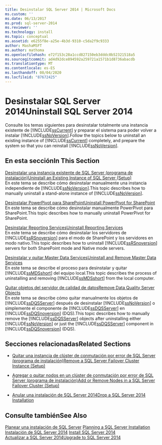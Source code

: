 ```yaml
---
title: Desinstalar SQL Server 2014 | Microsoft Docs
ms.custom: ''
ms.date: 06/13/2017
ms.prod: sql-server-2014
ms.reviewer: ''
ms.technology: install
ms.topic: conceptual
ms.assetid: e6255f8e-a25e-4b3d-9310-c5da2f9c9333
author: MashaMSFT
ms.author: mathoma
ms.openlocfilehash: e72f153c28a1ccd827150eb3dddc0b52321518a5
ms.sourcegitcommit: ad4d92dce894592a259721a1571b1d8736abacdb
ms.translationtype: MT
ms.contentlocale: es-ES
ms.lasthandoff: 08/04/2020
ms.locfileid: "87672425"
---
```

# <a name="uninstall-sql-server-2014"></a><span data-ttu-id="fdff2-102">Desinstalar SQL Server 2014</span><span class="sxs-lookup"><span data-stu-id="fdff2-102">Uninstall SQL Server 2014</span></span>
  <span data-ttu-id="fdff2-103">Consulte los temas siguientes para desinstalar totalmente una instancia existente de [!INCLUDE[ssCurrent](../../includes/sscurrent-md.md)] y preparar el sistema para poder volver a instalar [!INCLUDE[ssNoVersion](../../includes/ssnoversion-md.md)].</span><span class="sxs-lookup"><span data-stu-id="fdff2-103">Follow the topics below to uninstall an existing instance of [!INCLUDE[ssCurrent](../../includes/sscurrent-md.md)] completely, and prepare the system so that you can reinstall [!INCLUDE[ssNoVersion](../../includes/ssnoversion-md.md)].</span></span>  
  
## <a name="in-this-section"></a><span data-ttu-id="fdff2-104">En esta sección</span><span class="sxs-lookup"><span data-stu-id="fdff2-104">In This Section</span></span>  
 [<span data-ttu-id="fdff2-105">Desinstalar una instancia existente de SQL Server &#40;programa de instalación&#41;</span><span class="sxs-lookup"><span data-stu-id="fdff2-105">Uninstall an Existing Instance of SQL Server &#40;Setup&#41;</span></span>](uninstall-an-existing-instance-of-sql-server-setup.md)  
 <span data-ttu-id="fdff2-106">En este tema se describe cómo desinstalar manualmente una instancia independiente de [!INCLUDE[ssNoVersion](../../includes/ssnoversion-md.md)].</span><span class="sxs-lookup"><span data-stu-id="fdff2-106">This topic describes how to manually uninstall a stand-alone instance of [!INCLUDE[ssNoVersion](../../includes/ssnoversion-md.md)].</span></span>  
  
 [<span data-ttu-id="fdff2-107">Desinstalar PowerPivot para SharePoint</span><span class="sxs-lookup"><span data-stu-id="fdff2-107">Uninstall PowerPivot for SharePoint</span></span>](uninstall-power-pivot-for-sharepoint.md)  
 <span data-ttu-id="fdff2-108">En este tema se describe cómo desinstalar manualmente PowerPivot para SharePoint.</span><span class="sxs-lookup"><span data-stu-id="fdff2-108">This topic describes how to manually uninstall PowerPivot for SharePoint.</span></span>  
  
 [<span data-ttu-id="fdff2-109">Desinstalar Reporting Services</span><span class="sxs-lookup"><span data-stu-id="fdff2-109">Uninstall Reporting Services</span></span>](uninstall-reporting-services.md)  
 <span data-ttu-id="fdff2-110">En este tema se describe cómo desinstalar los servidores de [!INCLUDE[ssRSnoversion](../../includes/ssrsnoversion-md.md)] para el modo de SharePoint y los servidores en modo nativo.</span><span class="sxs-lookup"><span data-stu-id="fdff2-110">This topic describes how to uninstall [!INCLUDE[ssRSnoversion](../../includes/ssrsnoversion-md.md)] servers for both SharePoint mode and Native mode servers.</span></span>  
  
 [<span data-ttu-id="fdff2-111">Desinstalar y quitar Master Data Services</span><span class="sxs-lookup"><span data-stu-id="fdff2-111">Uninstall and Remove Master Data Services</span></span>](uninstall-and-remove-master-data-services.md)  
 <span data-ttu-id="fdff2-112">En este tema se describe el proceso para desinstalar y quitar [!INCLUDE[ssMDSshort](../../includes/ssmdsshort-md.md)] del equipo local.</span><span class="sxs-lookup"><span data-stu-id="fdff2-112">This topic describes the process of uninstalling and removing [!INCLUDE[ssMDSshort](../../includes/ssmdsshort-md.md)] from the local computer.</span></span>  
  
 [<span data-ttu-id="fdff2-113">Quitar objetos del servidor de calidad de datos</span><span class="sxs-lookup"><span data-stu-id="fdff2-113">Remove Data Quality Server Objects</span></span>](remove-data-quality-server-objects.md)  
 <span data-ttu-id="fdff2-114">En este tema se describe cómo quitar manualmente los objetos de [!INCLUDE[ssDQSServer](../../includes/ssdqsserver-md.md)] después de desinstalar [!INCLUDE[ssNoVersion](../../includes/ssnoversion-md.md)] o simplemente el componente de [!INCLUDE[ssDQSServer](../../includes/ssdqsserver-md.md)] en [!INCLUDE[ssDQSnoversion](../../includes/ssdqsnoversion-md.md)] (DQS).</span><span class="sxs-lookup"><span data-stu-id="fdff2-114">This topic describes how to manually remove the [!INCLUDE[ssDQSServer](../../includes/ssdqsserver-md.md)] objects after uninstalling either [!INCLUDE[ssNoVersion](../../includes/ssnoversion-md.md)] or just the [!INCLUDE[ssDQSServer](../../includes/ssdqsserver-md.md)] component in [!INCLUDE[ssDQSnoversion](../../includes/ssdqsnoversion-md.md)] (DQS).</span></span>  
  
## <a name="related-sections"></a><span data-ttu-id="fdff2-115">Secciones relacionadas</span><span class="sxs-lookup"><span data-stu-id="fdff2-115">Related Sections</span></span>  
  
-   [<span data-ttu-id="fdff2-116">Quitar una instancia de clúster de conmutación por error de SQL Server &#40;programa de instalación&#41;</span><span class="sxs-lookup"><span data-stu-id="fdff2-116">Remove a SQL Server Failover Cluster Instance &#40;Setup&#41;</span></span>](../failover-clusters/install/remove-a-sql-server-failover-cluster-instance-setup.md)  
  
-   [<span data-ttu-id="fdff2-117">Agregar o quitar nodos en un clúster de conmutación por error de SQL Server &#40;programa de instalación&#41;</span><span class="sxs-lookup"><span data-stu-id="fdff2-117">Add or Remove Nodes in a SQL Server Failover Cluster &#40;Setup&#41;</span></span>](../failover-clusters/install/add-or-remove-nodes-in-a-sql-server-failover-cluster-setup.md)  
  
-   [<span data-ttu-id="fdff2-118">Anular una instalación de SQL Server 2014</span><span class="sxs-lookup"><span data-stu-id="fdff2-118">Drop a SQL Server 2014 Installation</span></span>](../../database-engine/install-windows/repair-a-failed-sql-server-installation.md)  
  
## <a name="see-also"></a><span data-ttu-id="fdff2-119">Consulte también</span><span class="sxs-lookup"><span data-stu-id="fdff2-119">See Also</span></span>  
 <span data-ttu-id="fdff2-120">[Planear una instalación de SQL Server](planning-a-sql-server-installation.md) </span><span class="sxs-lookup"><span data-stu-id="fdff2-120">[Planning a SQL Server Installation](planning-a-sql-server-installation.md) </span></span>  
 <span data-ttu-id="fdff2-121">[Instalación de SQL Server 2014](../../database-engine/install-windows/install-sql-server.md) </span><span class="sxs-lookup"><span data-stu-id="fdff2-121">[Install SQL Server 2014](../../database-engine/install-windows/install-sql-server.md) </span></span>  
 [<span data-ttu-id="fdff2-122">Actualizar a SQL Server 2014</span><span class="sxs-lookup"><span data-stu-id="fdff2-122">Upgrade to SQL Server 2014</span></span>](../../database-engine/install-windows/upgrade-sql-server.md)  
  
  
